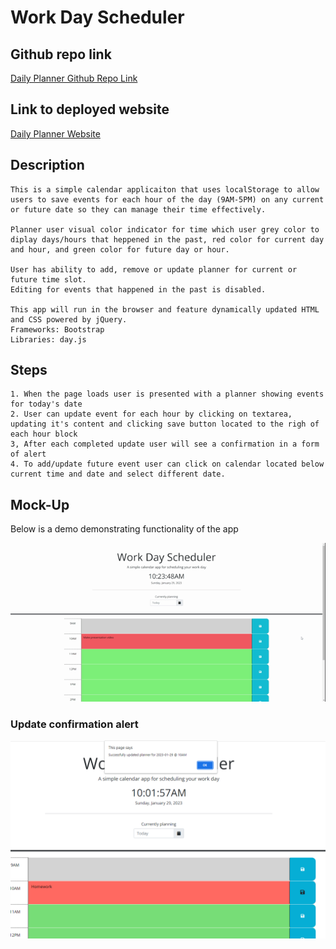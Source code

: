 # Work Day Scheduler

##  Github repo link

[Daily Planner Github Repo Link](https://github.com/Alphalfa711/daily-planner)

## Link to deployed website

[Daily Planner Website](https://alphalfa711.github.io/daily-planner/)

## Description

```
This is a simple calendar applicaiton that uses localStorage to allow users to save events for each hour of the day (9AM-5PM) on any current or future date so they can manage their time effectively.

Planner user visual color indicator for time which user grey color to diplay days/hours that heppened in the past, red color for current day and hour, and green color for future day or hour.

User has ability to add, remove or update planner for current or future time slot.
Editing for events that happened in the past is disabled.

This app will run in the browser and feature dynamically updated HTML and CSS powered by jQuery.
Frameworks: Bootstrap
Libraries: day.js

```

## Steps

```
1. When the page loads user is presented with a planner showing events for today's date
2. User can update event for each hour by clicking on textarea, updating it's content and clicking save button located to the righ of each hour block
3, After each completed update user will see a confirmation in a form of alert
4. To add/update future event user can click on calendar located below current time and date and select different date.
```



## Mock-Up

Below is a demo demonstrating functionality of the  app

![App Demo](assets/video/Work%20Day%20Scheduler%20(2).gif)

### Update confirmation alert 

![Alert confirmation on planner update](./assets/images/Update%20confirmation.png)